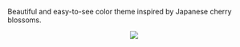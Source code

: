 Beautiful and easy-to-see color theme inspired by Japanese cherry blossoms.

<div align="center">
<img src="https://user-images.githubusercontent.com/52068717/204438859-7870cfb4-33f9-45b5-93e2-f2750dff4439.png">
</div>
